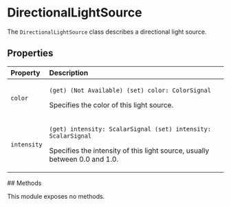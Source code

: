 # DirectionalLightSource

The `DirectionalLightSource` class describes a directional light source.

## Properties

<table>
  <thead>
    <tr>
      <th style="text-align:left">Property</th>
      <th style="text-align:left">Description</th>
    </tr>
  </thead>
  <tbody>
    <tr>
      <td style="text-align:left"><code>color</code>
      </td>
      <td style="text-align:left">
        <p><code>(get) (Not Available) (set) color: ColorSignal</code>
        </p>
        <p>Specifies the color of this light source.</p>
      </td>
    </tr>
    <tr>
      <td style="text-align:left"><code>intensity</code>
      </td>
      <td style="text-align:left">
        <p><code>(get) intensity: ScalarSignal (set) intensity: ScalarSignal</code>
        </p>
        <p>Specifies the intensity of this light source, usually between 0.0 and
          1.0.</p>
      </td>
    </tr>
  </tbody>
</table>## Methods

This module exposes no methods.

